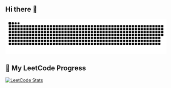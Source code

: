 ## Hi there 👋

<!--
**nuray888/nuray888** is a ✨ _special_ ✨ repository because its `README.md` (this file) appears on your GitHub profile.

Here are some ideas to get you started:

- 🔭 I’m currently working on ...
- 🌱 I’m currently learning ...
- 👯 I’m looking to collaborate on ...
- 🤔 I’m looking for help with ...
- 💬 Ask me about ...
- 📫 How to reach me: ...
- 😄 Pronouns: ...
- ⚡ Fun fact: ...
-->
![snake gif](https://github.com/AravindaJogi/AravindaJogi/blob/output/github-contribution-grid-snake-dark.svg)
## 🚀 My LeetCode Progress  
[![LeetCode Stats](https://leetcard.jacoblin.cool/Nuray3665)](https://leetcode.com/Nuray3665/)


